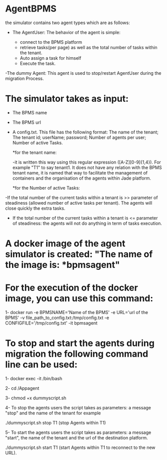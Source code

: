 # AgentBPMS

the simulator contains two agent types which are as follows:
- The AgentUser: The behavior of the agent is simple: 

  - connect to the BPMS platform
  - retrieve tasks(per page) as well as the total number of tasks within the tenant.
  - Auto assign a task for himself 
  - Execute the task. 
  
-The dummy Agent: This agent is used to stop/restart AgentUser during the migration Process.

# The simulator takes as input:

- The BPMS name
- The BPMS url
- A config.txt. This file has the following format: The name of the tenant; The tenant id; userName; password; Number of agents per user; Number of  active Tasks. 

     *for the tenant name: 
     
     -it is written this way using this regular expression ([A-Z][0-9]{1,4}). For example "T1" to say tenant1. It does not have any relation with the BPMS tenant name, it is named that way to facilitate the management of containers and the organisation of the agents within Jade platform. 

     *for the Number of  active Tasks: 

-If the total number of the current tasks within a tenant is >> parameter of steadiness (allowed number of active tasks per tenant). The agents will close quickly the extra tasks.
 
- If the total number of the current tasks within a tenant is <= parameter of steadiness: the agents will not do anything in term of tasks execution.  

# A docker image of the agent simulator is created: "The name of the image is: *bpmsagent"
 
 # For the execution of the docker image, you can use this command:
 
1- docker run -e BPMSNAME='Name of the BPMS' -e URL='url of the BPMS' -v file_path_to_config.txt:/tmp/config.txt -e CONFIGFILE='/tmp/config.txt' -it bpmsagent

# To stop and start the agents during migration the following command line can be used:

1- docker exec -it <Id of the running container>  /bin/bash
  
2- cd /Appagent

3- chmod +x dummyscript.sh   

4- To stop the agents users the script takes as parameters: a message "stop" and the name of the tenant for example
  
  ./dummyscript.sh stop T1 (stop Agents within T1) 
  
 5- To start the agents users the script takes as parameters: a message "start", the name of the tenant and the url of the destination platform.
 
 ./dummyscript.sh start T1 <URL> (start Agents within T1 to reconnect to the new URL).
  




 
 
